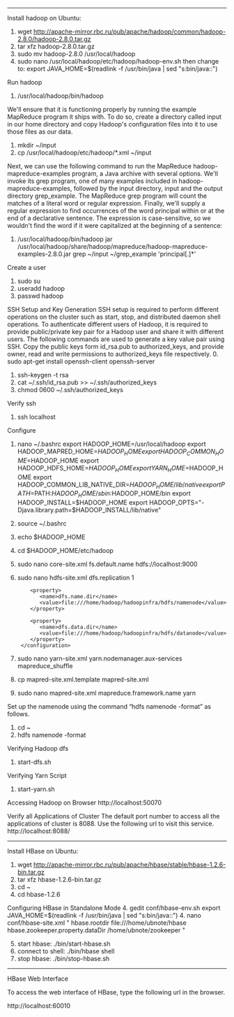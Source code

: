 ______________________________
Install hadoop on Ubuntu:
1. wget http://apache-mirror.rbc.ru/pub/apache/hadoop/common/hadoop-2.8.0/hadoop-2.8.0.tar.gz
2. tar xfz hadoop-2.8.0.tar.gz
3. sudo mv hadoop-2.8.0 /usr/local/hadoop
4. sudo nano /usr/local/hadoop/etc/hadoop/hadoop-env.sh
then change to: export JAVA_HOME=$(readlink -f /usr/bin/java | sed "s:bin/java::")

Run hadoop
1. /usr/local/hadoop/bin/hadoop

We'll ensure that it is functioning properly by running the example MapReduce
program it ships with. To do so, create a directory called input in our
home directory and copy Hadoop's configuration files into it to use those files as our data.
1. mkdir ~/input
2. cp /usr/local/hadoop/etc/hadoop/*.xml ~/input

Next, we can use the following command to run the MapReduce hadoop-mapreduce-examples program,
a Java archive with several options. We'll invoke its grep program, one of many examples
included in hadoop-mapreduce-examples, followed by the input directory,
input and the output directory grep_example. The MapReduce grep program will count the
matches of a literal word or regular expression. Finally, we'll supply a regular expression to
find occurrences of the word principal within or at the end of a declarative sentence.
The expression is case-sensitive, so we wouldn't find the word if it were capitalized at the beginning of a sentence:
1. /usr/local/hadoop/bin/hadoop jar /usr/local/hadoop/share/hadoop/mapreduce/hadoop-mapreduce-examples-2.8.0.jar grep ~/input ~/grep_example 'principal[.]*'

Create a user
1. sudo su
2. useradd hadoop
3. passwd hadoop

SSH Setup and Key Generation
SSH setup is required to perform different operations on the cluster such as start, stop, and distributed daemon shell operations. To authenticate different users of Hadoop, it is required to provide public/private key pair for a Hadoop user and share it with different users.
The following commands are used to generate a key value pair using SSH. Copy the public keys form id_rsa.pub to authorized_keys, and provide owner, read and write permissions to authorized_keys file respectively.
0. sudo apt-get install openssh-client openssh-server
1. ssh-keygen -t rsa
2. cat ~/.ssh/id_rsa.pub >> ~/.ssh/authorized_keys
3. chmod 0600 ~/.ssh/authorized_keys

Verify ssh
1. ssh localhost


Configure
1. nano ~/.bashrc
    export HADOOP_HOME=/usr/local/hadoop
    export HADOOP_MAPRED_HOME=$HADOOP_HOME
    export HADOOP_COMMON_HOME=$HADOOP_HOME
    export HADOOP_HDFS_HOME=$HADOOP_HOME
    export YARN_HOME=$HADOOP_HOME
    export HADOOP_COMMON_LIB_NATIVE_DIR=$HADOOP_HOME/lib/native
    export PATH=$PATH:$HADOOP_HOME/sbin:$HADOOP_HOME/bin
    export HADOOP_INSTALL=$HADOOP_HOME
    export HADOOP_OPTS="-Djava.library.path=$HADOOP_INSTALL/lib/native"

2. source ~/.bashrc
3. echo $HADOOP_HOME
4. cd $HADOOP_HOME/etc/hadoop
5. sudo nano core-site.xml
        <configuration>
           <property>
              <name>fs.default.name</name>
              <value>hdfs://localhost:9000</value>
           </property>
        </configuration>
6. sudo nano hdfs-site.xml
        <configuration>
           <property>
              <name>dfs.replication</name >
              <value>1</value>
           </property>

           <property>
              <name>dfs.name.dir</name>
              <value>file:///home/hadoop/hadoopinfra/hdfs/namenode</value>
           </property>

           <property>
              <name>dfs.data.dir</name>
              <value>file:///home/hadoop/hadoopinfra/hdfs/datanode</value>
           </property>
        </configuration>
7. sudo nano yarn-site.xml
        <configuration>
           <property>
              <name>yarn.nodemanager.aux-services</name>
              <value>mapreduce_shuffle</value>
           </property>
        </configuration>
8. cp mapred-site.xml.template mapred-site.xml
9. sudo nano mapred-site.xml
        <configuration>
           <property>
              <name>mapreduce.framework.name</name>
              <value>yarn</value>
           </property>
        </configuration>

Set up the namenode using the command “hdfs namenode -format” as follows.
1. cd ~
2. hdfs namenode -format

Verifying Hadoop dfs
1. start-dfs.sh

Verifying Yarn Script
1. start-yarn.sh

Accessing Hadoop on Browser
http://localhost:50070

Verify all Applications of Cluster
The default port number to access all the applications of cluster is 8088. Use the following url to visit this service.
http://localhost:8088/






______________________________
Install HBase on Ubuntu:
1. wget http://apache-mirror.rbc.ru/pub/apache/hbase/stable/hbase-1.2.6-bin.tar.gz
2. tar xfz hbase-1.2.6-bin.tar.gz
3. cd ~
3. cd hbase-1.2.6

Configuring HBase in Standalone Mode
4. gedit conf/hbase-env.sh
export JAVA_HOME=$(readlink -f /usr/bin/java | sed "s:bin/java::")
4. nano conf/hbase-site.xml
    "<configuration>
      <property>
        <name>hbase.rootdir</name>
        <value>file:///home/ubnote/hbase</value>
      </property>
      <property>
        <name>hbase.zookeeper.property.dataDir</name>
        <value>/home/ubnote/zookeeper</value>
      </property>
    </configuration>"

5. start hbase: ./bin/start-hbase.sh
6. connect to shell: ./bin/hbase shell
7. stop hbase: ./bin/stop-hbase.sh
_____________________________

HBase Web Interface

To access the web interface of HBase, type the following url in the browser.

http://localhost:60010
